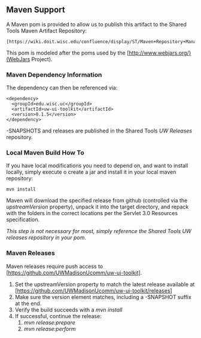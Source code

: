 ## Maven Support

A Maven pom is provided to allow us to publish this artifact to the Shared Tools Maven Artifact Repository:

    [https://wiki.doit.wisc.edu/confluence/display/ST/Maven+Repository+Manager]
  
This pom is modeled after the poms used by the [http://www.webjars.org/}(WebJars Project). 


### Maven Dependency Information

The dependency can then be referenced via:

    <dependency>
      <groupId>edu.wisc.uc</groupId>
      <artifactId>uw-ui-toolkit</artifactId>
      <version>0.1.5</version>
    </dependency>
    
-SNAPSHOTS and releases are published in the Shared Tools *UW Releases* repository.

### Local Maven Build How To

If you have local modifications you need to depend on, and want to install locally, simply execute o create a jar and install
it in your local maven repository:

    mvn install
    
Maven will download the specified release from github (controlled via the *upstreamVersion* property), unpack it into
the target directory, and repack with the folders in the correct locations per the Servlet 3.0 Resources specification.

*This step is not necessary for most, simply reference the Shared Tools UW releases repository in your pom*.

### Maven Releases

Maven releases require push access to [https://github.com/UWMadisonUcomm/uw-ui-toolkit].

1. Set the upstreamVersion property to match the latest release available at [https://github.com/UWMadisonUcomm/uw-ui-toolkit/releases]
2. Make sure the version element matches, including a -SNAPSHOT suffix at the end.
3. Verify the build succeeds with a *mvn install*
4. If successful, continue the release:
    1. *mvn release:prepare*
    2. *mvn release:perform*
    
   
  
